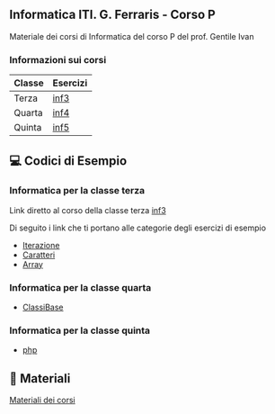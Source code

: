 ## Informatica ITI. G. Ferraris - Corso P
Materiale dei corsi di Informatica del corso P del prof. Gentile Ivan

### Informazioni sui corsi

| Classe    | Esercizi |
|--------   |----------|
| Terza     | [inf3](https://github.com/prof-gentile-i/inf3/tree/23-24) |
| Quarta    | [inf4](https://github.com/prof-gentile-i/inf4/tree/23-24) |
| Quinta    | [inf5](https://github.com/prof-gentile-i/inf5/tree/23-24) |

## :computer: Codici di Esempio
### Informatica per la classe terza 

Link diretto al corso della classe terza [inf3](https://github.com/prof-gentile-i/inf3/tree/23-24) 

Di seguito i link che ti portano alle categorie degli esercizi di esempio
- [Iterazione](https://github.com/prof-gentile-i/inf3/tree/23-24/Iterazione)
- [Caratteri](https://github.com/prof-gentile-i/inf3/tree/23-24/Caratteri)
- [Array](https://github.com/prof-gentile-i/inf3/tree/23-24/Array)


### Informatica per la classe quarta
- [ClassiBase](https://github.com/prof-gentile-i/inf4/tree/23-24/ClassiBase)

### Informatica per la classe quinta

- [php](https://github.com/prof-gentile-i/inf5/tree/23-24/php)


## :blue_book: Materiali

[Materiali dei corsi](https://github.com/prof-gentile-i/materiali)



